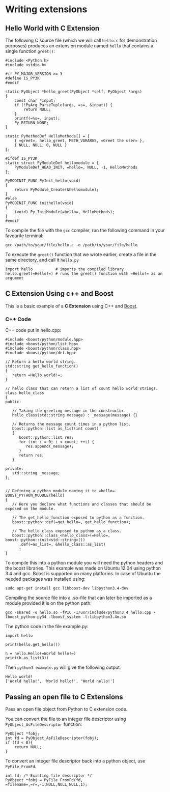# Writing extensions



## Hello World with C Extension


The following C source file (which we will call `hello.c` for demonstration purposes) produces an extension module named `hello` that contains a single function `greet()`:

```
#include <Python.h>
#include <stdio.h>

#if PY_MAJOR_VERSION >= 3
#define IS_PY3K
#endif

static PyObject *hello_greet(PyObject *self, PyObject *args)
{
    const char *input;
    if (!PyArg_ParseTuple(args, =s=, &input)) {
        return NULL;
    }
    printf(=%s=, input);
    Py_RETURN_NONE;
}

static PyMethodDef HelloMethods[] = {
    { =greet=, hello_greet, METH_VARARGS, =Greet the user= },
    { NULL, NULL, 0, NULL }
};

#ifdef IS_PY3K
static struct PyModuleDef hellomodule = {
    PyModuleDef_HEAD_INIT, =hello=, NULL, -1, HelloMethods
};

PyMODINIT_FUNC PyInit_hello(void)
{
    return PyModule_Create(&hellomodule);
}
#else
PyMODINIT_FUNC inithello(void)
{
    (void) Py_InitModule(=hello=, HelloMethods);
}
#endif

```

To compile the file with the `gcc` compiler, run the following command in your favourite terminal:

`gcc /path/to/your/file/hello.c -o /path/to/your/file/hello`

To execute the `greet()` function that we wrote earlier, create a file in the same directory, and call it `hello.py`

```
import hello          # imports the compiled library
hello.greet(=Hello!=) # runs the greet() function with =Hello!= as an argument

```



## C Extension Using c++ and Boost


This is a basic example of a **C Extension** using C++ and [Boost](http://www.boost.org/).

### C++ Code

C++ code put in hello.cpp:

```
#include <boost/python/module.hpp>
#include <boost/python/list.hpp>
#include <boost/python/class.hpp>
#include <boost/python/def.hpp>

// Return a hello world string.
std::string get_hello_function()
{
   return =Hello world!=;
}

// hello class that can return a list of count hello world strings.
class hello_class
{
public:

   // Taking the greeting message in the constructor.
   hello_class(std::string message) : _message(message) {}

   // Returns the message count times in a python list.
   boost::python::list as_list(int count)
   {
      boost::python::list res;
      for (int i = 0; i < count; ++i) {
         res.append(_message);
      }
      return res;
   }
   
private:
   std::string _message;
};


// Defining a python module naming it to =hello=.
BOOST_PYTHON_MODULE(hello)
{
   // Here you declare what functions and classes that should be exposed on the module.

   // The get_hello_function exposed to python as a function.
   boost::python::def(=get_hello=, get_hello_function);

   // The hello_class exposed to python as a class.
   boost::python::class_<hello_class>(=Hello=, boost::python::init<std::string>())
      .def(=as_list=, &hello_class::as_list)
      ;   
}

```

To compile this into a python module you will need the python headers
and the boost libraries. This example was made on Ubuntu 12.04 using
python 3.4 and gcc. Boost is supported on many platforms. In case of
Ubuntu the needed packages was installed using:

```
sudo apt-get install gcc libboost-dev libpython3.4-dev

```

Compiling the source file into a .so-file that can later be imported as a module provided it is on the python path:

```
gcc -shared -o hello.so -fPIC -I/usr/include/python3.4 hello.cpp -lboost_python-py34 -lboost_system -l:libpython3.4m.so

```

The python code in the file example.py:

```
import hello

print(hello.get_hello())

h = hello.Hello(=World hello!=)
print(h.as_list(3))

```

Then `python3 example.py` will give the following output:

```
Hello world!
['World hello!', 'World hello!', 'World hello!']

```



## Passing an open file to C Extensions


Pass an open file object from Python to C extension code.

You can convert the file to an integer file descriptor using `PyObject_AsFileDescriptor` function:

```
PyObject *fobj;
int fd = PyObject_AsFileDescriptor(fobj);
if (fd < 0){
    return NULL;
}

```

To convert an integer file descriptor back into a python object, use
`PyFile_FromFd`.

```
int fd; /* Existing file descriptor */
PyObject *fobj = PyFile_FromFd(fd, =filename=,=r=,-1,NULL,NULL,NULL,1);

```

